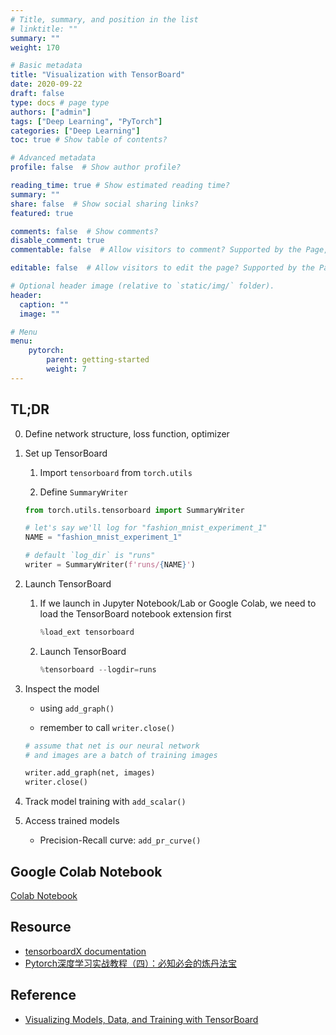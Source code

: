 ```yaml
---
# Title, summary, and position in the list
# linktitle: ""
summary: ""
weight: 170

# Basic metadata
title: "Visualization with TensorBoard"
date: 2020-09-22
draft: false
type: docs # page type
authors: ["admin"]
tags: ["Deep Learning", "PyTorch"]
categories: ["Deep Learning"]
toc: true # Show table of contents?

# Advanced metadata
profile: false  # Show author profile?

reading_time: true # Show estimated reading time?
summary: ""
share: false  # Show social sharing links?
featured: true

comments: false  # Show comments?
disable_comment: true
commentable: false  # Allow visitors to comment? Supported by the Page, Post, and Docs content types.

editable: false  # Allow visitors to edit the page? Supported by the Page, Post, and Docs content types.

# Optional header image (relative to `static/img/` folder).
header:
  caption: ""
  image: ""

# Menu
menu: 
    pytorch:
        parent: getting-started
        weight: 7
---
```


## TL;DR

0. Define network structure, loss function, optimizer

1. Set up TensorBoard

   1. Import `tensorboard` from `torch.utils`

   2. Define `SummaryWriter`

      

   ```python
   from torch.utils.tensorboard import SummaryWriter
   
   # let's say we'll log for "fashion_mnist_experiment_1"
   NAME = "fashion_mnist_experiment_1"
   
   # default `log_dir` is "runs"
   writer = SummaryWriter(f'runs/{NAME}')
   ```

2. Launch TensorBoard

   1. If we launch in Jupyter Notebook/Lab or Google Colab, we need to load the TensorBoard notebook extension first

      ```python
      %load_ext tensorboard
      ```

   2. Launch TensorBoard

      ```python
      %tensorboard --logdir=runs
      ```

3. Inspect the model 

   - using `add_graph()` 

   - remember to call `writer.close()`

   

   ```python
   # assume that net is our neural network
   # and images are a batch of training images
   
   writer.add_graph(net, images)
   writer.close()
   ```

4. Track model  training with `add_scalar()`

5. Access trained models

   - Precision-Recall curve: `add_pr_curve()`

   

## Google Colab Notebook

[Colab Notebook](https://colab.research.google.com/drive/16Qsog13Ehj6CWFb4q5VP5GFoKfeoFIlb?authuser=1)

## Resource

- [tensorboardX documentation](https://tensorboardx.readthedocs.io/en/latest/index.html)
- [Pytorch深度学习实战教程（四）：必知必会的炼丹法宝](https://cuijiahua.com/blog/2020/05/dl-17.html)

## Reference

- [Visualizing Models, Data, and Training with TensorBoard](https://pytorch.org/tutorials/intermediate/tensorboard_tutorial.html#)